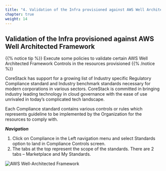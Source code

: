 ```yaml
---
title: "4. Validation of the Infra provisioned against AWS Well Architected Framework"
chapter: true
weight: 14
---
```


## Validation of the Infra provisioned against AWS Well Architected Framework

{{% notice tip %}}
Execute some policies to validate certain AWS Well Architected Framework Controls in the resources provisioned
{{% /notice %}}

CoreStack has support for a growing list of Industry specific Regulatory Compliance standard and Industry benchmark standards necessary for modern corporations in various sectors. CoreStack is committed in bringing industry leading technology in cloud governance with the ease of use unrivaled in today’s complicated tech landscape.  

Each Compliance standard contains various controls or rules which represents guideline to be implemented by the Organization for the resources to comply with.  

***Navigation***

1. Click on Compliance in the Left navigation menu and select Standards option to land in Compliance Controls screen.
1. The tabs at the top represent the scope of the standards. There are 2 tabs – Marketplace and My Standards.

![AWS Well-Architected Framework](../images/aws-waf.png)
